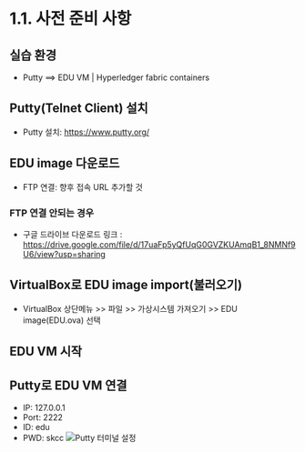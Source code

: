 # 1.1. 사전 준비 사항
## 실습 환경
- Putty ==> EDU VM | Hyperledger fabric containers

## Putty(Telnet Client) 설치
- Putty 설치: https://www.putty.org/

## EDU image 다운로드
- FTP 연결: 향후 접속 URL 추가할 것

### FTP 연결 안되는 경우
- 구글 드라이브 다운로드 링크 : 
  https://drive.google.com/file/d/17uaFp5yQfUqG0GVZKUAmqB1_8NMNf9U6/view?usp=sharing

## VirtualBox로 EDU image import(불러오기)
- VirtualBox 상단메뉴 >> 파일 >> 가상시스템 가져오기 >> EDU image(EDU.ova) 선택

## EDU VM 시작

## Putty로 EDU VM 연결
- IP: 127.0.0.1  
- Port: 2222
- ID: edu
- PWD: skcc
![Putty 터미널 설정](https://github.com/aimmvp/BlockChain/blob/master/BCEdu/img/edu1_7.png)

